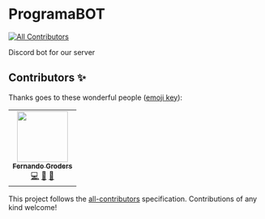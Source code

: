 # ProgramaBOT
<!-- ALL-CONTRIBUTORS-BADGE:START - Do not remove or modify this section -->
[![All Contributors](https://img.shields.io/badge/all_contributors-1-orange.svg?style=flat-square)](#contributors-)
<!-- ALL-CONTRIBUTORS-BADGE:END -->
Discord bot for our server

## Contributors ✨

Thanks goes to these wonderful people ([emoji key](https://allcontributors.org/docs/en/emoji-key)):

<!-- ALL-CONTRIBUTORS-LIST:START - Do not remove or modify this section -->
<!-- prettier-ignore-start -->
<!-- markdownlint-disable -->
<table>
  <tr>
    <td align="center"><a href="http://bit.ly/FeGroders"><img src="https://avatars.githubusercontent.com/u/62064189?v=4?s=100" width="100px;" alt=""/><br /><sub><b>Fernando Groders</b></sub></a><br /><a href="https://github.com/Comunidade-ProgramadoresBR/ProgramaBOT/commits?author=FeGroders" title="Code">💻</a> <a href="https://github.com/Comunidade-ProgramadoresBR/ProgramaBOT/commits?author=FeGroders" title="Documentation">📖</a> <a href="https://github.com/Comunidade-ProgramadoresBR/ProgramaBOT/pulls?q=is%3Apr+reviewed-by%3AFeGroders" title="Reviewed Pull Requests">👀</a></td>
  </tr>
</table>

<!-- markdownlint-restore -->
<!-- prettier-ignore-end -->

<!-- ALL-CONTRIBUTORS-LIST:END -->

This project follows the [all-contributors](https://github.com/all-contributors/all-contributors) specification. Contributions of any kind welcome!